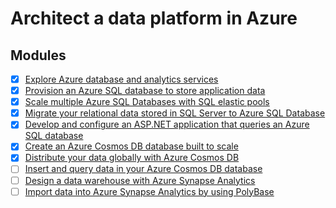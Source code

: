# Architect a data platform in Azure


## Modules

- [x] [Explore Azure database and analytics services](https://docs.microsoft.com/en-us/learn/modules/azure-database-fundamentals/)
- [x] [Provision an Azure SQL database to store application data](https://docs.microsoft.com/en-us/learn/modules/provision-azure-sql-db/)
- [x] [Scale multiple Azure SQL Databases with SQL elastic pools](https://docs.microsoft.com/en-us/learn/modules/scale-sql-databases-elastic-pools/)
- [x] [Migrate your relational data stored in SQL Server to Azure SQL Database](https://docs.microsoft.com/en-us/learn/modules/migrate-sql-server-relational-data/)
- [x] [Develop and configure an ASP.NET application that queries an Azure SQL database](https://docs.microsoft.com/en-us/learn/modules/develop-app-that-queries-azure-sql/)
- [x] [Create an Azure Cosmos DB database built to scale](https://docs.microsoft.com/en-us/learn/modules/create-cosmos-db-for-scale/)
- [x] [Distribute your data globally with Azure Cosmos DB](https://docs.microsoft.com/en-us/learn/modules/distribute-data-globally-with-cosmos-db/)
- [ ] [Insert and query data in your Azure Cosmos DB database](https://docs.microsoft.com/en-us/learn/modules/access-data-with-cosmos-db-and-sql-api/)
- [ ] [Design a data warehouse with Azure Synapse Analytics](https://docs.microsoft.com/en-us/learn/modules/design-azure-sql-data-warehouse/)
- [ ] [Import data into Azure Synapse Analytics by using PolyBase](https://docs.microsoft.com/en-us/learn/modules/import-data-into-asdw-with-polybase/)
